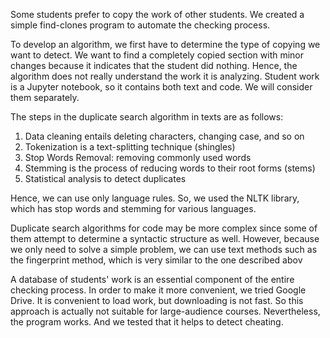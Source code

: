 Some students prefer to copy the work of other students. We created a simple find-clones program to automate the checking process.

To develop an algorithm, we first have to determine the type of copying we want to detect. We want to find a completely copied section with minor changes because it indicates that the student did nothing. Hence, the algorithm does not really understand the work it is analyzing. Student work is a Jupyter notebook, so it contains both text and code. We will consider them separately.

The steps in the duplicate search algorithm in texts are as follows:

1. Data cleaning entails deleting characters, changing case, and so on
2. Tokenization is a text-splitting technique (shingles)
3. Stop Words Removal: removing commonly used words
4. Stemming is the process of reducing words to their root forms (stems)
5. Statistical analysis to detect duplicates

Hence, we can use only language rules. So, we used the NLTK library, which has stop words and stemming for various languages.

Duplicate search algorithms for code may be more complex since some of them attempt to determine a syntactic structure as well. However, because we only need to solve a simple problem, we can use text methods such as the fingerprint method, which is very similar to the one described abov

A database of students' work is an essential component of the entire checking process. In order to make it more convenient, we tried Google Drive. It is convenient to load work, but downloading is not fast. So this approach is actually not suitable for large-audience courses. Nevertheless, the program works. And we tested that it helps to detect cheating.
